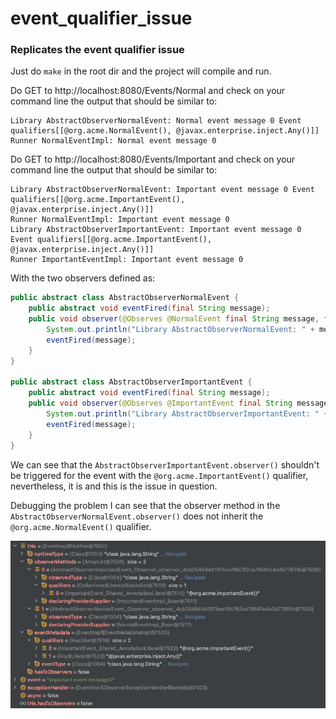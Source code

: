 # event_qualifier_issue
### Replicates the event qualifier issue

Just do `make` in the root dir and the project will compile and run.

Do GET to http://localhost:8080/Events/Normal and check on your command line the output that should be similar to:
```text
Library AbstractObserverNormalEvent: Normal event message 0 Event qualifiers[[@org.acme.NormalEvent(), @javax.enterprise.inject.Any()]]
Runner NormalEventImpl: Normal event message 0
```

Do GET to http://localhost:8080/Events/Important and check on your command line the output that should be similar to:
```text
Library AbstractObserverNormalEvent: Important event message 0 Event qualifiers[[@org.acme.ImportantEvent(), @javax.enterprise.inject.Any()]]
Runner NormalEventImpl: Important event message 0
Library AbstractObserverImportantEvent: Important event message 0 Event qualifiers[[@org.acme.ImportantEvent(), @javax.enterprise.inject.Any()]]
Runner ImportantEventImpl: Important event message 0
```

With the two observers defined as:

```java
public abstract class AbstractObserverNormalEvent {
    public abstract void eventFired(final String message);
    public void observer(@Observes @NormalEvent final String message, final EventMetadata metadata) {
        System.out.println("Library AbstractObserverNormalEvent: " + message + " Event qualifiers[" + metadata.getQualifiers().toString() + "]");
        eventFired(message);
    }
}

public abstract class AbstractObserverImportantEvent {
    public abstract void eventFired(final String message);
    public void observer(@Observes @ImportantEvent final String message, final EventMetadata metadata) {
        System.out.println("Library AbstractObserverImportantEvent: " + message + " Event qualifiers[" + metadata.getQualifiers().toString() + "]");
        eventFired(message);
    }
}
```

We can see that the `AbstractObserverImportantEvent.observer()` shouldn't be triggered for the event with the `@org.acme.ImportantEvent()` qualifier, nevertheless, it is and this is the issue in question.

Debugging the problem I can see that the observer method in the `AbstractObserverNormalEvent.observer()` does not inherit the `@org.acme.NormalEvent()` qualifier.

![debug_info](debug_info.png "debug_info")